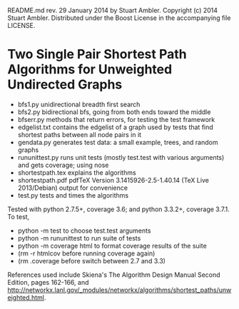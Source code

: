 README.md rev. 29 January 2014 by Stuart Ambler.
Copyright (c) 2014 Stuart Ambler.
Distributed under the Boost License in the accompanying file LICENSE.

# Two Single Pair Shortest Path Algorithms for Unweighted Undirected Graphs

- bfs1.py          unidirectional breadth first search
- bfs2.py          bidirectional bfs, going from both ends toward the middle
- bfserr.py        methods that return errors, for testing the test framework
- edgelist.txt     contains the edgelist of a graph used by tests that find
                   shortest paths between all node pairs in it
- gendata.py       generates test data: a small example, trees, and random
                   graphs
- rununittest.py   runs unit tests (mostly test.test with various arguments)
                   and gets coverage; using nose
- shortestpath.tex explains the algorithms
- shortestpath.pdf pdfTeX Version 3.1415926-2.5-1.40.14 (TeX Live 2013/Debian)
                   output for convenience
- test.py          tests and times the algorithms

Tested with python 2.7.5+, coverage 3.6; and python 3.3.2+, coverage 3.7.1.
To test,

- python -m test                   to choose test.test arguments
- python -m rununittest            to run suite of tests
- python -m coverage html          to format coverage results of the suite
- (rm -r htmlcov before running coverage again)
- (rm .coverage  before switch between 2.7 and 3.3)

References used include Skiena's The Algorithm Design Manual Second Edition,
pages 162-166, and <http://networkx.lanl.gov/_modules/networkx/algorithms/shortest_paths/unweighted.html>.
